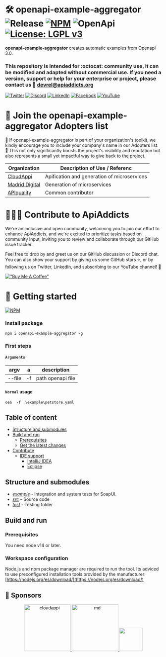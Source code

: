 # 🛠️ openapi-example-aggregator ![Release](https://img.shields.io/badge/release-1.1.0-purple) [![NPM](https://img.shields.io/badge/npm-%23CB3837.svg?style=flat&logo=npm&logoColor=white)](https://www.npmjs.com/package/openapi-example-aggregator) ![OpenApi](https://img.shields.io/badge/-openapi-%23Clojure?style=flat&logo=openapiinitiative&logoColor=white) [![License: LGPL v3](https://img.shields.io/badge/license-LGPL_v3-blue.svg)](https://www.gnu.org/licenses/lgpl-3.0)

**openapi-example-aggregator** creates automatic examples from Openapi 3.0.

### This repository is intended for :octocat: **community** use, it can be modified and adapted without commercial use. If you need a version, support or help for your **enterprise** or project, please contact us 📧 devrel@apiaddicts.org

[![Twitter](https://img.shields.io/badge/Twitter-%23000000.svg?style=for-the-badge&logo=x&logoColor=white)](https://twitter.com/APIAddicts)
[![Discord](https://img.shields.io/badge/Discord-%235865F2.svg?style=for-the-badge&logo=discord&logoColor=white)](https://discord.gg/ZdbGqMBYy8)
[![LinkedIn](https://img.shields.io/badge/linkedin-%230077B5.svg?style=for-the-badge&logo=linkedin&logoColor=white)](https://www.linkedin.com/company/apiaddicts/)
[![Facebook](https://img.shields.io/badge/Facebook-%231877F2.svg?style=for-the-badge&logo=Facebook&logoColor=white)](https://www.facebook.com/apiaddicts)
[![YouTube](https://img.shields.io/badge/YouTube-%23FF0000.svg?style=for-the-badge&logo=YouTube&logoColor=white)](https://www.youtube.com/@APIAddictslmaoo)

# 🙌 Join the **openapi-example-aggregator** Adopters list

📢 If openapi-example-aggregator is part of your organization's toolkit, we kindly encourage you to include your company's name in our Adopters list. 🙏 This not only significantly boosts the project's visibility and reputation but also represents a small yet impactful way to give back to the project.

| Organization                                                                              | Description of Use / Referenc               |
| ----------------------------------------------------------------------------------------- | ------------------------------------------- |
| [CloudAppi](https://cloudappi.net/)                                                       | Apification and generation of microservices |
| [Madrid Digital](https://www.comunidad.madrid/servicios/sede-electronica/madrid-digital/) | Generation of microservices                 |
| [APIquality](https://apiquality.io/)                                                      | Common contributor                          |

# 👩🏽‍💻 Contribute to ApiAddicts

We're an inclusive and open community, welcoming you to join our effort to enhance ApiAddicts, and we're excited to prioritize tasks based on community input, inviting you to review and collaborate through our GitHub issue tracker.

Feel free to drop by and greet us on our GitHub discussion or Discord chat. You can also show your support by giving us some GitHub stars ⭐️, or by following us on Twitter, LinkedIn, and subscribing to our YouTube channel! 🚀

[!["Buy Me A Coffee"](https://www.buymeacoffee.com/assets/img/custom_images/orange_img.png)](https://www.buymeacoffee.com/apiaddicts)

# 📑 Getting started

[![NPM](https://img.shields.io/badge/openapi--example--aggregator-%23CB3837.svg?style=for-the-badge&logo=npm&logoColor=white)](https://www.npmjs.com/package/openapi-example-aggregator)

### Install package

```
npm i openapi-example-aggregator -g
```

### First steps

#### `Arguments`

| argv   | a   | description       |
| ------ | --- | ----------------- |
| --file | -f  | path openapi file |

#### `Normal` usage

```
oea  -f .\example\petstore.yaml
```

## Table of content

- [Structure and submodules](#structure-and-submodules)
- [Build and run](#build-and-run)
  - [Prerequisites](#prerequisites)
  - [Get the latest changes](#get-the-latest-changes)
- [Contribute](#contribute)
  - [IDE support](#ide-support)
    - [IntelliJ IDEA](#intellij-idea)
    - [Eclipse](#eclipse)

## Structure and submodules

- _[example](example)_ - Integration and system tests for SoapUI.
- _[src](src)_ – Source code
- _[test](soapui-maven-plugin-tester)_ - Testing folder

## Build and run

### Prerequisites

You need node v14 or later.

### Workspace configuration

Node.js and npm package manager are required to run the tool. Its adviced to use preconfigured installation tools provided by the manufacturer:
[https://nodejs.org/es/download/](https://nodejs.org/es/download/)

## 💛 Sponsors

<p align="center">
	<a href="https://apiaddicts.org/">
    	<img src="https://apiaddicts.cloudappi.net/web/image/4248/LOGOCloudappi2020Versiones-01.png" alt="cloudappi" width="150"/>
        <img src="https://www.comunidad.madrid/sites/default/files/styles/block_teaser_image/public/img/logos-simbolos/logo_centrado_md.png?itok=4rTUhmcj" alt="md" width="150"/>
        <img src="https://apiaddicts-web.s3.eu-west-1.amazonaws.com/wp-content/uploads/2022/03/17155736/cropped-APIAddicts-logotipo_rojo.png" height = "75">
	</a>
</p>
